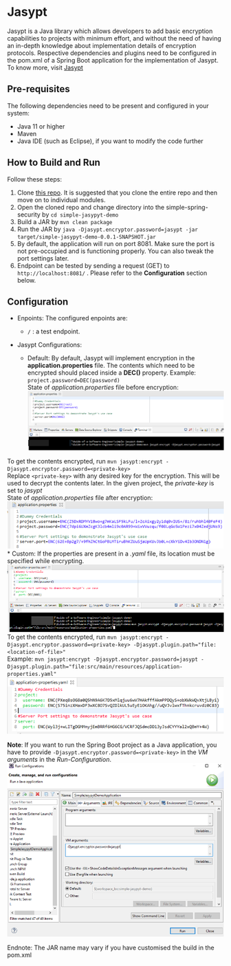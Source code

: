 # Jasypt
Jasypt is a Java library which allows developers to add basic encryption capabilities to projects with minimum effort, and without the need of having an in-depth knowledge about implementation details of encryption protocols. Respective dependencies and plugins need to be configured in the pom.xml of a Spring Boot application for the implementation of Jasypt. To know more, visit [Jasypt](http://www.jasypt.org/)

## Pre-requisites
The following dependencies need to be present and configured in your system:
* Java 11 or higher
* Maven
* Java IDE (such as Eclipse), if you want to modify the code further

## How to Build and Run
Follow these steps:

1. Clone [this repo](https://github.com/darkhorse1998/Guide-of-a-Software-Engineer). It is suggested that you clone the entire repo and then move on to individual modules.
2. Open the cloned repo and change directory into the simple-spring-security by ```cd simple-jasypyt-demo```
3. Build a JAR by ```mvn clean package```
4. Run the JAR by ```java -Djasypt.encryptor.password=jasypt -jar target/simple-jasypyt-demo-0.0.1-SNAPSHOT.jar```
5. By default, the application will run on port 8081. Make sure the port is not pre-occupied and is functioning properly. You can also tweak the port settings later.
6. Endpoint can be tested by sending a request (GET) to ```http://localhost:8081/``` . Please refer to the **Configuration** section below.

## Configuration
* Enpoints: The configured enpoints are:
    * ```/``` : a test endpoint.

* Jasypt Configurations:
    * Default: By default, Jasypt will implement encryption in the **application.properties** file. The contents which need to be encrypted should placed inside a **DEC()** property.
Example: ```project.password=DEC(password)```<br />
State of *application.properties* file before encryption:
![application.properties before example](docs/properties-before.png)

To get the contents encrypted, run ```mvn jasypt:encrypt -Djasypt.encryptor.password=<private-key>```<br />
Replace ```<private-key>``` with any desired key for the encryption. This will be used to decrypt the contents later. In the given project, the *private-key* is set to *jasypt*<br />
State of *application.properties* file after encryption:
![application.properties after example](docs/properties-after.png)
    * Custom: If the properties are present in a *.yaml* file, its location must be specified while encrypting.<br />
![application.properties before example](docs/yaml-before.png)
To get the contents encrypted, run ```mvn jasypt:encrypt -Djasypt.encryptor.password=<private-key> -Djasypt.plugin.path="file:<location-of-file>"```<br />
Example: ```mvn jasypt:encrypt -Djasypt.encryptor.password=jasypt -Djasypt.plugin.path="file:src/main/resources/application-properties.yaml"```
![application.properties before example](docs/yaml-after.png)

**Note**: If you want to run the Spring Boot project as a Java application, you have to provide ```-Djasypt.encryptor.password=<private-key>``` in the *VM arguments* in the *Run-Configuration*.
![run-configuration](docs/run-configuration.png)



Endnote: The JAR name may vary if you have customised the build in the pom.xml